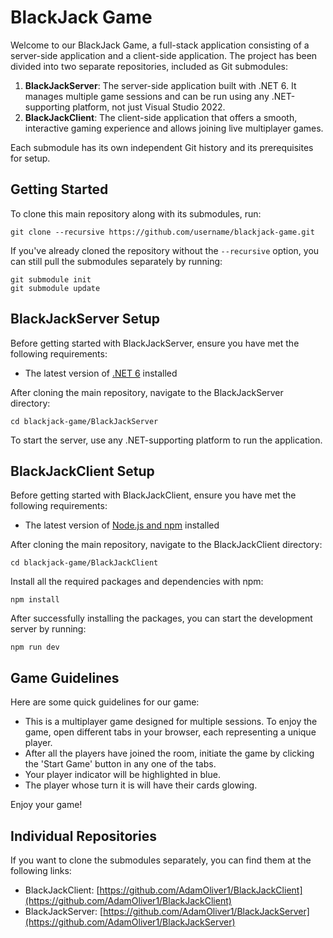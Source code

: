 # BlackJack Game

Welcome to our BlackJack Game, a full-stack application consisting of a server-side application and a client-side application. The project has been divided into two separate repositories, included as Git submodules:

1. **BlackJackServer**: The server-side application built with .NET 6. It manages multiple game sessions and can be run using any .NET-supporting platform, not just Visual Studio 2022.
2. **BlackJackClient**: The client-side application that offers a smooth, interactive gaming experience and allows joining live multiplayer games.

Each submodule has its own independent Git history and its prerequisites for setup.

## Getting Started

To clone this main repository along with its submodules, run:
```
git clone --recursive https://github.com/username/blackjack-game.git
```

If you've already cloned the repository without the `--recursive` option, you can still pull the submodules separately by running:

```
git submodule init
git submodule update
```


## BlackJackServer Setup

Before getting started with BlackJackServer, ensure you have met the following requirements:

* The latest version of [.NET 6](https://dotnet.microsoft.com/download/dotnet/6.0) installed

After cloning the main repository, navigate to the BlackJackServer directory:
```
cd blackjack-game/BlackJackServer
```


To start the server, use any .NET-supporting platform to run the application.

## BlackJackClient Setup

Before getting started with BlackJackClient, ensure you have met the following requirements:

* The latest version of [Node.js and npm](https://nodejs.org/en/download/) installed

After cloning the main repository, navigate to the BlackJackClient directory:

```
cd blackjack-game/BlackJackClient
```

Install all the required packages and dependencies with npm:
```
npm install
```

After successfully installing the packages, you can start the development server by running:
```
npm run dev
```

## Game Guidelines

Here are some quick guidelines for our game:

- This is a multiplayer game designed for multiple sessions. To enjoy the game, open different tabs in your browser, each representing a unique player.
- After all the players have joined the room, initiate the game by clicking the 'Start Game' button in any one of the tabs.
- Your player indicator will be highlighted in blue.
- The player whose turn it is will have their cards glowing.

Enjoy your game!

## Individual Repositories

If you want to clone the submodules separately, you can find them at the following links:

- BlackJackClient: [https://github.com/AdamOliver1/BlackJackClient](https://github.com/AdamOliver1/BlackJackClient)
- BlackJackServer: [https://github.com/AdamOliver1/BlackJackServer](https://github.com/AdamOliver1/BlackJackServer)






